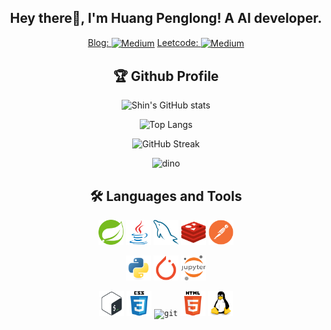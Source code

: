 
<div align=center>
<h2 height="200px" align="center">Hey there👋, I'm Huang Penglong! A AI developer.</h2>
<a href="https://huangpengl.github.io/" target="blank">Blog: <img align="center" src="https://cdn.jsdelivr.net/npm/simple-icons@3.0.1/icons/medium.svg" alt="Medium" height="30" width="40" /></a>
<a href="https://leetcode.cn/u/coping_code/" target="blank">Leetcode: <img align="center" src="https://cdn.jsdelivr.net/npm/simple-icons@3.0.1/icons/leetcode.svg" alt="Medium" height="30" width="40" /></a>

<h2 height="200px" align="center">🏆 Github Profile</h2>

<!-- <img width=800 src="https://github-profile-trophy.vercel.app/?username=huangPengL&column=9&theme=gruvbox&no-frame=true"/> -->

![Shin's GitHub stats](https://github-readme-stats.vercel.app/api?username=huangPengL&show_icons=true&theme=tokyonight)

![Top Langs](https://github-readme-stats.vercel.app/api/top-langs/?username=huangPengL&layout=compact&hide=html)

![GitHub Streak](https://github-readme-streak-stats.herokuapp.com?user=huangPengL&theme=neon-palenight&hide_border=false)

![dino](https://gitee.com/skykeyjoker/PicCloud/raw/master/img/dino.gif)

<h2 height="200px" align="center">🛠 Languages and Tools</h2>
<code><img src="https://raw.githubusercontent.com/devicons/devicon/master/icons/spring/spring-original.svg" alt="bash" width="40" height="40"/></code>
<code><img src="https://raw.githubusercontent.com/devicons/devicon/master/icons/java/java-original.svg" alt="bash" width="40" height="40"/></code>
<code><img src="https://raw.githubusercontent.com/devicons/devicon/master/icons/mysql/mysql-original.svg" alt="bash" width="40" height="40"/></code>
<code><img src="https://raw.githubusercontent.com/devicons/devicon/master/icons/redis/redis-original.svg" alt="bash" width="40" height="40"/></code>
<code><img src="https://raw.githubusercontent.com/devicons/devicon/master/icons/postman/postman-original.svg" alt="bash" width="40" height="40"/></code>

<code><img src="https://raw.githubusercontent.com/devicons/devicon/master/icons/python/python-original.svg" alt="bash" width="40" height="40"/></code>
<code><img src="https://raw.githubusercontent.com/devicons/devicon/master/icons/pytorch/pytorch-original.svg" alt="bash" width="40" height="40"/></code>
<code><img src="https://raw.githubusercontent.com/devicons/devicon/master/icons/jupyter/jupyter-original-wordmark.svg" alt="Jupyter" width="40" height="40"/></code>

<code><img src="https://raw.githubusercontent.com/devicons/devicon/master/icons/bash/bash-original.svg" alt="bash" width="40" height="40"/></code>
<code><img src="https://raw.githubusercontent.com/devicons/devicon/master/icons/css3/css3-original-wordmark.svg" alt="css3" width="40" height="40"/></code>
<code><img src="https://www.vectorlogo.zone/logos/git-scm/git-scm-icon.svg" alt="git" width="40" height="40"/></code>
<code><img src="https://raw.githubusercontent.com/devicons/devicon/master/icons/html5/html5-original-wordmark.svg" alt="html5" width="40" height="40"/></code>
<code><img src="https://raw.githubusercontent.com/devicons/devicon/master/icons/linux/linux-original.svg" alt="linux" width="40" height="40"/></code>
</div>
